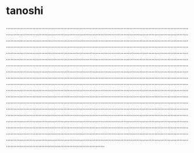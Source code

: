 # tanoshi

.......................................................................................................................................................................................................................................................................................................................................................................................................................................................................................................................................................................................................................................................................................................................................................................................................................................................................................................................................................................................................................................................................................................................................................................................................................................................................................................................................................................................................................................................................................................................................................................................................................................................................................................................................................................................................................................................................................................................................................................................................................................................................................................................................................................................................................................................................................................................................................................................................................................................................................................................